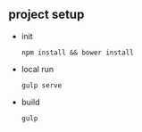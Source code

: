 ## project setup
* init  

	~~~
	npm install && bower install
	~~~
* local run 

	~~~
	gulp serve
	~~~
* build 

	~~~
	gulp
	~~~
